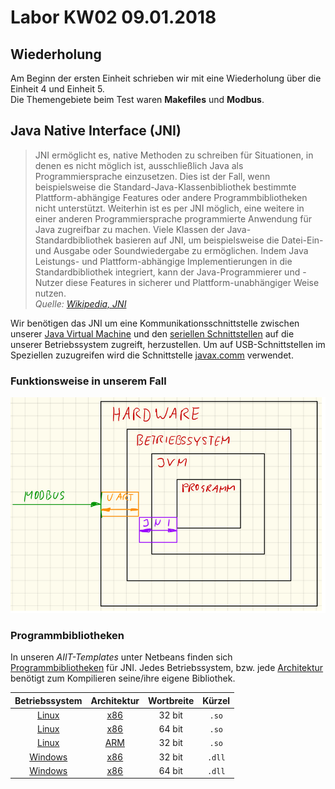 # Labor KW02 09.01.2018

## Wiederholung  
Am Beginn der ersten Einheit schrieben wir mit eine Wiederholung über die Einheit 4 und Einheit 5.  
Die Themengebiete beim Test waren **Makefiles** und **Modbus**.  

## Java Native Interface (JNI)
> JNI ermöglicht es, native Methoden zu schreiben für Situationen, in denen es nicht möglich ist, ausschließlich Java als Programmiersprache einzusetzen. Dies ist der Fall, wenn beispielsweise die Standard-Java-Klassenbibliothek bestimmte Plattform-abhängige Features oder andere Programmbibliotheken nicht unterstützt. Weiterhin ist es per JNI möglich, eine weitere in einer anderen Programmiersprache programmierte Anwendung für Java zugreifbar zu machen. Viele Klassen der Java-Standardbibliothek basieren auf JNI, um beispielsweise die Datei-Ein- und Ausgabe oder Soundwiedergabe zu ermöglichen. Indem Java Leistungs- und Plattform-abhängige Implementierungen in die Standardbibliothek integriert, kann der Java-Programmierer und -Nutzer diese Features in sicherer und Plattform-unabhängiger Weise nutzen.  
  *Quelle: [Wikipedia, JNI](https://de.wikipedia.org/wiki/Java_Native_Interface)*  
  
Wir benötigen das JNI um eine Kommunikationsschnittstelle zwischen unserer [Java Virtual Machine](https://de.wikipedia.org/wiki/Java_Virtual_Machine) und den [seriellen Schnittstellen](https://de.wikipedia.org/wiki/Serielle_Schnittstelle) auf die unserer Betriebssystem zugreift, herzustellen. Um auf USB-Schnittstellen im Speziellen zuzugreifen wird die Schnittstelle [javax.comm](https://de.wikipedia.org/wiki/Java_Communications_API) verwendet.  
### Funktionsweise in unserem Fall
![JNI](/zitkam13/jni.PNG)
### Programmbibliotheken
In unseren *AIIT-Templates* unter Netbeans finden sich [Programmbibliotheken](https://de.wikipedia.org/wiki/Programmbibliothek) für JNI.
Jedes Betriebssystem, bzw. jede [Architektur](https://de.wikipedia.org/wiki/Rechnerarchitektur) benötigt zum Kompilieren seine/ihre eigene Bibliothek.

| Betriebssystem | Architektur | Wortbreite | Kürzel |
|:--------------:|:-----------:|:----------:|:------:|
| [Linux](https://de.wikipedia.org/wiki/Linux) | [x86](https://de.wikipedia.org/wiki/X86-Prozessor) | 32 bit | `.so` |
| [Linux](https://de.wikipedia.org/wiki/Linux) | [x86](https://de.wikipedia.org/wiki/X86-Prozessor) | 64 bit | `.so` |
| [Linux](https://de.wikipedia.org/wiki/Linux) | [ARM](https://de.wikipedia.org/wiki/ARM-Architektur) | 32 bit | `.so` |
| [Windows](https://de.wikipedia.org/wiki/Microsoft_Windows) | [x86](https://de.wikipedia.org/wiki/X86-Prozessor) | 32 bit | `.dll` |
| [Windows](https://de.wikipedia.org/wiki/Microsoft_Windows) | [x86](https://de.wikipedia.org/wiki/X86-Prozessor) | 64 bit | `.dll` |

